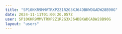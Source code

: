 ```yaml
---
title: "SP10KKR9MMVTRXP2Z1R2G3XJ64DBKWDGADW28B90G"
date: 2024-11-11T01:00:20.057Z
user: SP10KKR9MMVTRXP2Z1R2G3XJ64DBKWDGADW28B90G
layout: "users"
---
```

    